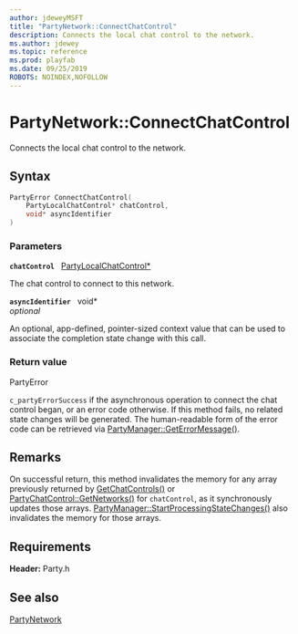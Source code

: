 ```yaml
---
author: jdeweyMSFT
title: "PartyNetwork::ConnectChatControl"
description: Connects the local chat control to the network.
ms.author: jdewey
ms.topic: reference
ms.prod: playfab
ms.date: 09/25/2019
ROBOTS: NOINDEX,NOFOLLOW
---
```


# PartyNetwork::ConnectChatControl  

Connects the local chat control to the network.  

## Syntax  
  
```cpp
PartyError ConnectChatControl(  
    PartyLocalChatControl* chatControl,  
    void* asyncIdentifier  
)  
```  
  
### Parameters  
  
**`chatControl`** &nbsp; [PartyLocalChatControl*](../../PartyLocalChatControl/partylocalchatcontrol.md)  
  
The chat control to connect to this network.  
  
**`asyncIdentifier`** &nbsp; void*  
*optional*  
  
An optional, app-defined, pointer-sized context value that can be used to associate the completion state change with this call.  
  
  
### Return value  
PartyError
  
```c_partyErrorSuccess``` if the asynchronous operation to connect the chat control began, or an error code otherwise. If this method fails, no related state changes will be generated. The human-readable form of the error code can be retrieved via [PartyManager::GetErrorMessage()](../../PartyManager/methods/partymanager_geterrormessage.md).
  
## Remarks  
  
On successful return, this method invalidates the memory for any array previously returned by [GetChatControls()](partynetwork_getchatcontrols.md) or [PartyChatControl::GetNetworks()](../../PartyChatControl/methods/partychatcontrol_getnetworks.md) for `chatControl`, as it synchronously updates those arrays. [PartyManager::StartProcessingStateChanges()](../../PartyManager/methods/partymanager_startprocessingstatechanges.md) also invalidates the memory for those arrays.
  
## Requirements  
  
**Header:** Party.h
  
## See also  
[PartyNetwork](../partynetwork.md)  

  
  
